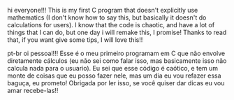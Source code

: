 hi everyone!!! 
This is my first C program that doesn't explicitly use mathematics (I don't know how to say this, but basically it doesn't do calculations for users).
I know that the code is chaotic, and have a lot of things that I can do, but one day i will remake this, I promise!
Thanks to read that, if you want give some tips, I will love this!!

pt-br
oi pessoal!!!
Esse é o meu primeiro programam em C que não envolve diretamente cálculos (eu não sei como falar isso, mas basicamente isso não calcula nada para o usuario).
Eu sei que esse código é caótico, e tem um monte de coisas que eu posso fazer nele, mas um dia eu vou refazer essa baguça, eu prometo!
Obrigada por ler isso, se você quiser dar dicas eu vou amar recebe-las!!

